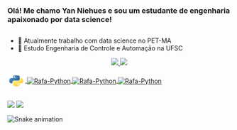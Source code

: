 ### Olá! Me chamo Yan Niehues e sou um estudante de engenharia apaixonado por data science!

##

- 🔭 Atualmente trabalho com data science no PET-MA
- 🌱 Estudo Engenharia de Controle e Automação na UFSC

<div align="center">
  <a href="https://github.com/YanNews2805">
  <img height="180em" src="https://github-readme-stats.vercel.app/api?username=YanNews2805&show_icons=true&theme=tokyonight&include_all_commits=true&count_private=true"/>
  <img height="180em" src="https://github-readme-stats.vercel.app/api/top-langs/?username=YanNews2805&layout=compact&langs_count=7&theme=tokyonight"/>
</div>
  <div style="display: inline_block"><br>
  <img align="center" alt="Rafa-Python" height="30" width="40" src="https://raw.githubusercontent.com/devicons/devicon/master/icons/python/python-original.svg">
  <img align="center" alt="Rafa-Python" height="30" width="40" src="https://cdn.jsdelivr.net/gh/devicons/devicon/icons/flutter/flutter-original.svg" />
  <img align="center" alt="Rafa-Python" height="30" width="40" src="https://cdn.jsdelivr.net/gh/devicons/devicon/icons/matlab/matlab-original.svg" />
  <img align="center" alt="Rafa-Python" height="30" width="40" src="https://cdn.jsdelivr.net/gh/devicons/devicon/icons/java/java-original.svg" />
     
</div>

##

<div> 
  <a href = "mailto:yan.niehues28@gmail.com"><img src="https://img.shields.io/badge/-Gmail-%23333?style=for-the-badge&logo=gmail&logoColor=white" target="_blank"></a>
  <a href="https://www.linkedin.com/in/yanniehueseggers/" target="_blank"><img src="https://img.shields.io/badge/-LinkedIn-%230077B5?style=for-the-badge&logo=linkedin&logoColor=white" target="_blank"></a> 
 
  ![Snake animation](https://github.com/YanNews2805/YanNews2805/blob/output/github-contribution-grid-snake.svg)
 
</div>
